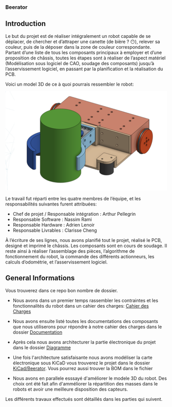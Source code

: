 ### Beerator
## Introduction

Le but du projet est de réaliser intégralement un robot capable de se déplacer, de chercher et d’attraper une canette (de bière ? 😶), relever sa couleur, puis de la déposer dans la zone de couleur correspondante.
Partant d’une liste de tous les composants principaux à employer et d’une proposition de châssis, toutes les étapes sont à réaliser de l’aspect matériel (Modélisation sous logiciel de CAO, soudage des composants) jusqu’à l’asservissement logiciel, en passant par la planification et la réalisation du PCB.

Voici un model 3D de ce à quoi pourrais ressembler le robot:

![img](Beerator3D.png)

Le travail fut réparti entre les quatre membres de l’équipe, et les responsabilités suivantes furent attribuées:
* Chef de projet / Responsable intégration : Arthur Pellegrin
* Responsable Software : Nassim Rami
* Responsable Hardware : Adrien Lenoir
* Responsable Livrables : Clarisse Cheng

À l’écriture de ses lignes, nous avons planifié tout le projet, réalisé le PCB, designé et imprimé le châssis. Les composants sont en cours de soudage. Il reste ainsi à réaliser l’assemblage des pièces, l’algorithme de fonctionnement du robot, la commande des différents actionneurs, les calculs d’odométrie, et l’asservissement logiciel.

## General Informations

Vous trouverez dans ce repo bon nombre de dossier.

- Nous avons dans un premier temps rassembler les contraintes et les fonctionnalités du robot dans un cahier des charges: [Cahier des Charges](Cahier%20des%20Charges)

- Nous avons ensuite listé toutes les documentations des composants que nous utiliserons pour répondre à notre cahier des charges dans le dossier [Documentation](Documentation)

- Après cela nous avons architecturer la partie électronique du projet dans le dossier [Diagramme](Diagramme)

- Une fois l'architecture satisfaisante nous avons modéliser la carte électronique sous KiCaD vous trouverez le projet dans le dossier [KiCad/Beerator](KiCad/Beerator). Vous pourrez aussi trouver la BOM dans le fichier

- Nous avons en parallele esssayé d'améliorer le modele 3D du robot. Des choix ont été fait afin d'amméliorer la répartition des masses dans le robots et avoir une meilleure disposition des capteurs.

Les différents travaux effectués sont détaillés dans les parties qui suivent.

